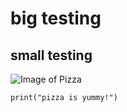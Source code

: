 # big testing
## small testing
![Image of Pizza](https://www.papajohns.com/static-assets/a/images/web/deal/lto/nys/2024-p8-nys-pizza-deal-app.jpg)
```
print("pizza is yummy!")
```
